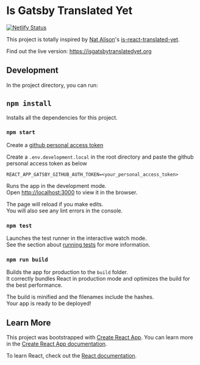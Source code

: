 # Is Gatsby Translated Yet
[![Netlify Status](https://api.netlify.com/api/v1/badges/bdeac650-0bfb-417d-9f8e-c77fcfbdc3f8/deploy-status)](https://app.netlify.com/sites/is-gatsby-translated-yet/deploys)

This project is totally inspired by [Nat Alison](https://github.com/tesseralis)'s [is-react-translated-yet](https://github.com/tesseralis/is-react-translated-yet).

Find out the live version: https://isgatsbytranslatedyet.org

## Development

In the project directory, you can run:

## `npm install`

Installs all the dependencies for this project.

### `npm start`

Create a [github personal access token](https://help.github.com/en/github/authenticating-to-github/creating-a-personal-access-token-for-the-command-line)

Create a `.env.development.local` in the root directory and paste the github personal access token as below

```
REACT_APP_GATSBY_GITHUB_AUTH_TOKEN=<your_personal_access_token>
```

Runs the app in the development mode.<br>
Open [http://localhost:3000](http://localhost:3000) to view it in the browser.

The page will reload if you make edits.<br>
You will also see any lint errors in the console.

### `npm test`

Launches the test runner in the interactive watch mode.<br>
See the section about [running tests](https://facebook.github.io/create-react-app/docs/running-tests) for more information.

### `npm run build`

Builds the app for production to the `build` folder.<br>
It correctly bundles React in production mode and optimizes the build for the best performance.

The build is minified and the filenames include the hashes.<br>
Your app is ready to be deployed!

## Learn More

This project was bootstrapped with [Create React App](https://github.com/facebook/create-react-app). You can learn more in the [Create React App documentation](https://facebook.github.io/create-react-app/docs/getting-started).

To learn React, check out the [React documentation](https://reactjs.org/).
